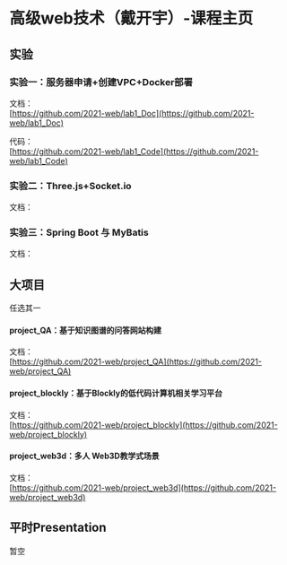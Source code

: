 # 高级web技术（戴开宇）-课程主页
## 实验
### 实验一：服务器申请+创建VPC+Docker部署
文档：  
[https://github.com/2021-web/lab1_Doc](https://github.com/2021-web/lab1_Doc)

代码：<br/>
[https://github.com/2021-web/lab1_Code](https://github.com/2021-web/lab1_Code)

### 实验二：Three.js+Socket.io 
文档：

### 实验三：Spring Boot 与 MyBatis  
文档：

## 大项目
任选其一  
#### project_QA：基于知识图谱的问答网站构建  
文档：    
[https://github.com/2021-web/project_QA](https://github.com/2021-web/project_QA)  

#### project_blockly：基于Blockly的低代码计算机相关学习平台  
文档：  
[https://github.com/2021-web/project_blockly](https://github.com/2021-web/project_blockly)  

#### project_web3d：多人 Web3D教学式场景
文档：  
[https://github.com/2021-web/project_web3d](https://github.com/2021-web/project_web3d)  

## 平时Presentation
暂空 
